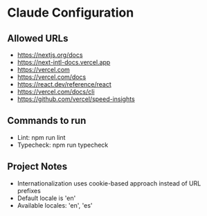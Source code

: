 # Claude Configuration

## Allowed URLs
- https://nextjs.org/docs
- https://next-intl-docs.vercel.app
- https://vercel.com
- https://vercel.com/docs
- https://react.dev/reference/react
- https://vercel.com/docs/cli
- https://github.com/vercel/speed-insights

## Commands to run
- Lint: npm run lint
- Typecheck: npm run typecheck

## Project Notes
- Internationalization uses cookie-based approach instead of URL prefixes
- Default locale is 'en'
- Available locales: 'en', 'es'